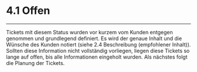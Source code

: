 # 4.1 Offen

---

Tickets mit diesem Status wurden vor kurzem vom Kunden entgegen genommen und grundlegend definiert. Es wird der genaue Inhalt und die Wünsche des Kunden notiert \(siehe 2.4 Beschreibung \(empfohlener Inhalt\)\). Sollten diese Information nicht vollständig vorliegen, liegen diese Tickets so lange auf offen, bis alle Informationen eingeholt wurden. Als nächstes folgt die Planung der Tickets.

